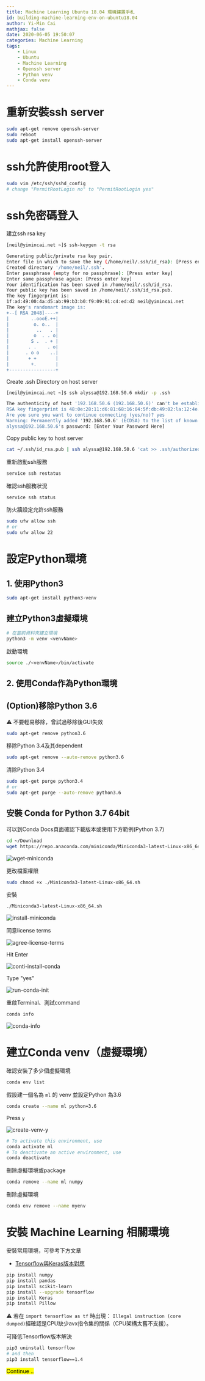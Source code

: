 ```yaml
---
title: Machine Learning Ubuntu 18.04 環境建置手札
id: building-machine-learning-env-on-ubuntu18.04
author: Yi-Min Cai
mathjax: false
date: 2020-06-05 19:50:07
categories: Machine Learning
tags:
    - Linux
    - Ubuntu
    - Machine Learning
    - Openssh server
    - Python venv
    - Conda venv
---
```

# 重新安裝ssh server

```bash
sudo apt-get remove openssh-server
sudo reboot
sudo apt-get install openssh-server
```
<!-- more -->

# ssh允許使用root登入

```bash
sudo vim /etc/ssh/sshd_config
# change "PermitRootLogin no" to "PermitRootLogin yes"
```

# ssh免密碼登入

建立ssh rsa key

```bash
[neil@yimincai.net ~]$ ssh-keygen -t rsa

Generating public/private rsa key pair.
Enter file in which to save the key (/home/neil/.ssh/id_rsa): [Press enter key]
Created directory '/home/neil/.ssh'.
Enter passphrase (empty for no passphrase): [Press enter key]
Enter same passphrase again: [Press enter key]
Your identification has been saved in /home/neil/.ssh/id_rsa.
Your public key has been saved in /home/neil/.ssh/id_rsa.pub.
The key fingerprint is:
1f:ad:49:00:4a:d5:ab:99:b3:b0:f9:09:91:c4:ed:d2 neil@yimincai.net
The key's randomart image is:
+--[ RSA 2048]----+
|        ..oooE.++|
|         o. o..  |
|          ..   . |
|         o  . . o|
|        S .  . + |
|       . .    . o|
|      . o o    ..|
|       + +       |
|        +.       |
+-----------------+
```

Create .ssh Directory on host server

```bash
[neil@yimincai.net ~]$ ssh alyssa@192.168.50.6 mkdir -p .ssh

The authenticity of host '192.168.50.6 (192.168.50.6)' can't be established.
RSA key fingerprint is 48:0e:28:11:d6:81:68:16:04:5f:db:49:02:la:12:4e.
Are you sure you want to continue connecting (yes/no)? yes
Warning: Permanently added '192.168.50.6' (ECDSA) to the list of known hosts.
alyssa@192.168.50.6's password: [Enter Your Password Here]
```

Copy public key to host server

```bash
cat ~/.ssh/id_rsa.pub | ssh alyssa@192.168.50.6 'cat >> .ssh/authorized_keys'
```

 重新啟動ssh服務

```bash
service ssh restatus
```

確認ssh服務狀況

```bash
service ssh status
```

防火牆設定允許ssh服務

```bash
sudo ufw allow ssh
# or
sudo ufw allow 22
```

# 設定Python環境

## 1. 使用Python3

```bash
sudo apt-get install python3-venv
```

## 建立Python3虛擬環境

```bash
# 在當前資料夾建立環境
python3 -m venv <venvName>
```

啟動環境

```bash
source ./<venvName>/bin/activate
```

## 2. 使用Conda作為Python環境

## (Option)移除Python 3.6

:warning: 不要輕易移除，曾試過移除後GUI失效

```bash
sudo apt-get remove python3.6
```

移除Python 3.4及其dependent

```bash
sudo apt-get remove --auto-remove python3.6
```

清除Python 3.4

```bash
sudo apt-get purge python3.4
# or
sudo apt-get purge --auto-remove python3.6
```

## 安裝 Conda for Python 3.7 64bit

可以到Conda Docs頁面確認下載版本或使用下方範例(Python 3.7)

```bash
cd ~/Download
wget https://repo.anaconda.com/miniconda/Miniconda3-latest-Linux-x86_64.sh
```

![wget-miniconda](https://firebasestorage.googleapis.com/v0/b/hexo-neil-blog-db.appspot.com/o/blog-img%2Fbuilding-machine-learning-env-on-ubuntu18.04%2Fwget-miniconda.png?alt=media&token=8b77e846-19c2-4813-803c-eee00ad197ac)

更改檔案權限

```bash
sudo chmod +x ./Miniconda3-latest-Linux-x86_64.sh
```

安裝

```bash
./Miniconda3-latest-Linux-x86_64.sh
```

![install-miniconda](https://firebasestorage.googleapis.com/v0/b/hexo-neil-blog-db.appspot.com/o/blog-img%2Fbuilding-machine-learning-env-on-ubuntu18.04%2Finstall-miniconda.png?alt=media&token=40d7b72f-0cb6-4495-bdf6-02117d85cd62)

同意license terms

![agree-license-terms](https://firebasestorage.googleapis.com/v0/b/hexo-neil-blog-db.appspot.com/o/blog-img%2Fbuilding-machine-learning-env-on-ubuntu18.04%2Fagree-license-terms.png?alt=media&token=6d4ad8ea-92b8-4ec6-a087-9f3afa7294c3)

Hit Enter

![conti-install-conda](https://firebasestorage.googleapis.com/v0/b/hexo-neil-blog-db.appspot.com/o/blog-img%2Fbuilding-machine-learning-env-on-ubuntu18.04%2Fconti-install-conda.png?alt=media&token=8520e198-43a6-434d-b497-a36cfc50da21)

Type "yes"

![run-conda-init](https://firebasestorage.googleapis.com/v0/b/hexo-neil-blog-db.appspot.com/o/blog-img%2Fbuilding-machine-learning-env-on-ubuntu18.04%2Frun-conda-init.png?alt=media&token=52afa2c7-4936-4d7f-a7f7-7f6c22e52146)

重啟Terminal、測試command

```bash
conda info
```

![conda-info](https://firebasestorage.googleapis.com/v0/b/hexo-neil-blog-db.appspot.com/o/blog-img%2Fbuilding-machine-learning-env-on-ubuntu18.04%2Fconda-info.png?alt=media&token=6a57f8d9-f8c9-4e23-b6ff-5f51671bf814)

# 建立Conda venv（虛擬環境）

確認安裝了多少個虛擬環境

```bash
conda env list
```

假設建一個名為 `ml`  的 venv 並設定Python 為3.6

```bash
conda create --name ml python=3.6
```

Press `y`

![create-venv-y](https://firebasestorage.googleapis.com/v0/b/hexo-neil-blog-db.appspot.com/o/blog-img%2Fbuilding-machine-learning-env-on-ubuntu18.04%2Fcreate-venv-y.png?alt=media&token=38b2dd0f-f86e-4fee-b45e-9bcbd939323a)

```bash
# To activate this environment, use
conda activate ml
# To deactivate an active environment, use
conda deactivate
```

刪除虛擬環境或package

```bash
conda remove --name ml numpy
```

刪除虛擬環境

```bash
conda env remove --name myenv
```

# 安裝 Machine Learning 相關環境

安裝常用環境，可參考下方文章

- [Tensorflow與Keras版本對應](https://yimincai.net/2020/tensorflow-corresponding-to-keras-version)

```bash
pip install numpy
pip install pandas
pip install scikit-learn
pip install --upgrade tensorflow
pip install Keras
pip install Pillow
```

⚠ 若在 `import tensorflow as tf` 時出現： `Illegal instruction (core dumped)`經確認是CPU缺少avx指令集的關係（CPU架構太舊不支援）。

可降低Tensorflow版本解決

```bash
pip3 uninstall tensorflow
# and then
pip3 install tensorflow==1.4
```

<mark>Continue .. </mark>
